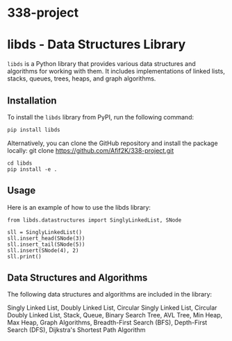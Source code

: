 # 338-project
# libds - Data Structures Library

`libds` is a Python library that provides various data structures and algorithms for working with them. It includes implementations of linked lists, stacks, queues, trees, heaps, and graph algorithms.

## Installation

To install the `libds` library from PyPI, run the following command:

```bash
pip install libds
```
Alternatively, you can clone the GitHub repository and install the package locally:
git clone https://github.com/Afif2K/338-project.git
```
cd libds
pip install -e .
```
## Usage
Here is an example of how to use the libds library:
```
from libds.datastructures import SinglyLinkedList, SNode

sll = SinglyLinkedList()
sll.insert_head(SNode(3))
sll.insert_tail(SNode(5))
sll.insert(SNode(4), 2)
sll.print()
```
## Data Structures and Algorithms
The following data structures and algorithms are included in the library:

Singly Linked List,
Doubly Linked List,
Circular Singly Linked List,
Circular Doubly Linked List,
Stack,
Queue,
Binary Search Tree,
AVL Tree,
Min Heap,
Max Heap,
Graph Algorithms,
Breadth-First Search (BFS),
Depth-First Search (DFS),
Dijkstra's Shortest Path Algorithm
